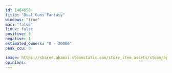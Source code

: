 ```yaml
---
id: 1464050
title: "Dual Guns Fantasy"
windows: "true"
mac: "false"
linux: false
positive: 5
negative: 1
estimated_owners: "0 - 20000"
peak_ccu: 0

image: https://shared.akamai.steamstatic.com/store_item_assets/steam/apps/1464050/header.jpg?t=1667084951
opinions:
---
```

